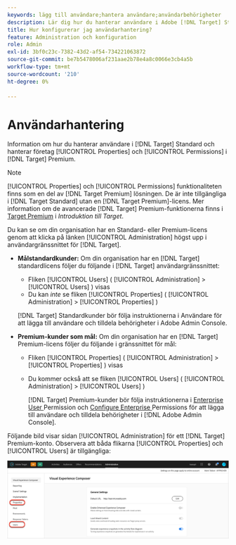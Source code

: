 ```yaml
---
keywords: lägg till användare;hantera användare;användarbehörigheter
description: Lär dig hur du hanterar användare i Adobe [!DNL Target] Standard and manage enterprise properties and permissions in Adobe [!DNL Target] Premium.
title: Hur konfigurerar jag användarhantering?
feature: Administration och konfiguration
role: Admin
exl-id: 3bf0c23c-7382-43d2-af54-734221063872
source-git-commit: be7b5478006af231aae2b78e4a8c0066e3cb4a5b
workflow-type: tm+mt
source-wordcount: '210'
ht-degree: 0%

---
```


# Användarhantering

Information om hur du hanterar användare i [!DNL Target] Standard och hanterar företag [!UICONTROL Properties] och [!UICONTROL Permissions] i [!DNL Target] Premium.

>[!NOTE]
>
>[!UICONTROL Properties] och  [!UICONTROL Permissions] funktionaliteten finns som en del av  [!DNL Target Premium] lösningen. De är inte tillgängliga i [!DNL Target Standard] utan en [!DNL Target Premium]-licens. Mer information om de avancerade [!DNL Target] Premium-funktionerna finns i [Target Premium](/help/c-intro/intro.md#premium) i *Introduktion till Target*.

Du kan se om din organisation har en Standard- eller Premium-licens genom att klicka på länken [!UICONTROL Administration] högst upp i användargränssnittet för [!DNL Target].

* **Målstandardkunder:** Om din organisation har en  [!DNL Target] standardlicens följer du följande i  [!DNL Target] användargränssnittet:

   * Fliken [!UICONTROL Users] ( [!UICONTROL Administration] > [!UICONTROL Users] ) visas
   * Du kan *inte* se fliken [!UICONTROL Properties] ( [!UICONTROL Administration] > [!UICONTROL Properties] )

   [!DNL Target] Standardkunder bör följa instruktionerna i  [](/help/administrating-target/c-user-management/c-user-management/user-management.md) Användare för att lägga till användare och tilldela behörigheter i Adobe Admin Console.

* **Premium-kunder som mål:** Om din organisation har en  [!DNL Target] Premium-licens följer du följande i gränssnittet för mål:

   * Fliken [!UICONTROL Properties] ( [!UICONTROL Administration] > [!UICONTROL Properties] ) visas
   * Du kommer också att se fliken [!UICONTROL Users] ( [!UICONTROL Administration] > [!UICONTROL Users] )

      [!DNL Target] Premium-kunder bör följa instruktionerna i  [Enterprise User ](/help/administrating-target/c-user-management/property-channel/property-channel.md#concept_E396B16FA2024ADBA27BC056138F9838) Permission och  [Configure Enterprise ](/help/administrating-target/c-user-management/property-channel/properties-overview.md#concept_22F2855DBF0D4754B9460F5D68749C71) Permissions för att lägga till användare och tilldela behörigheter i  [!DNL Adobe Admin Console].

Följande bild visar sidan [!UICONTROL Administration] för ett [!DNL Target] Premium-konto. Observera att båda flikarna [!UICONTROL Properties] och [!UICONTROL Users] är tillgängliga:

![Fliken Administration](/help/administrating-target/assets/premium.png)
